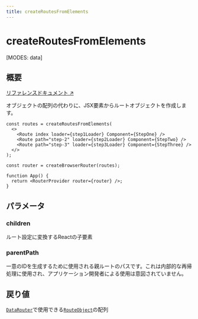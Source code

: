 ```yaml
---
title: createRoutesFromElements
---
```


# createRoutesFromElements

<!--
⚠️ ⚠️ IMPORTANT ⚠️ ⚠️ 

Thank you for helping improve our documentation!

This file is auto-generated from the JSDoc comments in the source
code, so please edit the JSDoc comments in the file below and this
file will be re-generated once those changes are merged.

https://github.com/remix-run/react-router/blob/main/packages/react-router/lib/components.tsx
-->

[MODES: data]

## 概要

[リファレンスドキュメント ↗](https://api.reactrouter.com/v7/functions/react_router.createRoutesFromElements.html)

オブジェクトの配列の代わりに、JSX要素からルートオブジェクトを作成します。

```tsx
const routes = createRoutesFromElements(
  <>
    <Route index loader={step1Loader} Component={StepOne} />
    <Route path="step-2" loader={step2Loader} Component={StepTwo} />
    <Route path="step-3" loader={step3Loader} Component={StepThree} />
  </>
);

const router = createBrowserRouter(routes);

function App() {
  return <RouterProvider router={router} />;
}
```

## パラメータ

### children

ルート設定に変換するReactの子要素

### parentPath

一意のIDを生成するために使用される親ルートのパスです。これは内部的な再帰処理に使用され、アプリケーション開発者による使用は意図されていません。

## 戻り値

[`DataRouter`](https://api.reactrouter.com/v7/interfaces/react_router.DataRouter.html)で使用できる[`RouteObject`](https://api.reactrouter.com/v7/types/react_router.RouteObject.html)の配列